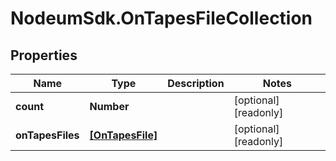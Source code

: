 # NodeumSdk.OnTapesFileCollection

## Properties

Name | Type | Description | Notes
------------ | ------------- | ------------- | -------------
**count** | **Number** |  | [optional] [readonly] 
**onTapesFiles** | [**[OnTapesFile]**](OnTapesFile.md) |  | [optional] [readonly] 


